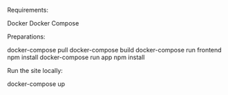 Requirements:

Docker
Docker Compose

Preparations:

docker-compose pull
docker-compose build
docker-compose run frontend npm install
docker-compose run app npm install

Run the site locally:

docker-compose up